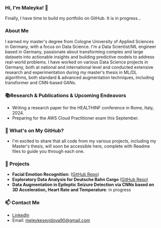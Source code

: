 ### Hi, I'm  Maleyka! 👋

Finally, I have time to build my portfolio on GitHub. It is in progress...

### About Me
I earned my master's degree from Cologne University of Applied Sciences in Germany, with a focus on Data Science.
I'm a Data Scientist/ML engineer based in Germany, passionate about transforming complex and large datasets
into actionable insights and building predictive models to address real-world problems.
I have worked on various Data Science projects in Germany, both at national and international
level and conducted extensive research and experimentation during my master's thesis in ML/DL 
algorithms, both standard & advanced augmentation techniques,  including transformer and CNN-based GANs.

### 📚Research & Publications & Upcoming Endeavors  

- Writing a research paper for the HEALTHINF conference in Rome, Italy, 2024.
- Preparing for the AWS Cloud Practitioner exam this September.
  

### 🔗 What's on My GitHub?
- I'm excited to share that all code from my various projects, including my Master's thesis, will soon be accessible here,
complete with Readme files to guide you through each one.


### 🌱 Projects
- **Facial Emotion Recognition**: ([GitHub Repo](https://github.com/Maleyka-gh/Facial_Emotion_Recognition))
- **Exploratory Data Analysis for Deutsche Bahn Cargo** ([GitHub Repo](https://github.com/Maleyka-gh/DB_Regio_EDA))
- **Data Augmentation in Epileptic Seizure Detection via CNNs based on 3D Acceleration, Heart Rate and Temperature**: in progress

### 📫 Contact Me
- [LinkedIn](https://www.linkedin.com/in/maleyka-s-0b2363227)
- Email: meleykeseyidova90@gmail.com


